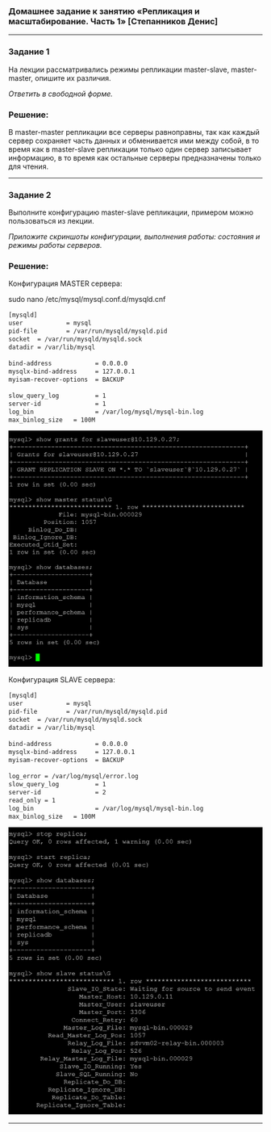 ### Домашнее задание к занятию «Репликация и масштабирование. Часть 1» [Степанников Денис]

---

### Задание 1

На лекции рассматривались режимы репликации master-slave, master-master, опишите их различия.

*Ответить в свободной форме.*

### Решение:

В master-master репликации все серверы равноправны, так как каждый сервер сохраняет часть данных и обменивается ими между собой, в то время как в master-slave репликации только один сервер записывает информацию, в то время как остальные серверы предназначены только для чтения.

---

### Задание 2

Выполните конфигурацию master-slave репликации, примером можно пользоваться из лекции.

*Приложите скриншоты конфигурации, выполнения работы: состояния и режимы работы серверов.*

### Решение:

Конфигурация MASTER сервера:

sudo nano /etc/mysql/mysql.conf.d/mysqld.cnf
```
[mysqld]
user            = mysql
pid-file        = /var/run/mysqld/mysqld.pid
socket  = /var/run/mysqld/mysqld.sock
datadir = /var/lib/mysql

bind-address            = 0.0.0.0
mysqlx-bind-address     = 127.0.0.1
myisam-recover-options  = BACKUP

slow_query_log          = 1
server-id               = 1
log_bin                 = /var/log/mysql/mysql-bin.log
max_binlog_size   = 100M

```
![12.06 Task #2-1](screenshots/12.06-2.1.png)


Конфигурация SLAVE сервера:

```
[mysqld]
user            = mysql
pid-file        = /var/run/mysqld/mysqld.pid
socket  = /var/run/mysqld/mysqld.sock
datadir = /var/lib/mysql

bind-address            = 0.0.0.0
mysqlx-bind-address     = 127.0.0.1
myisam-recover-options  = BACKUP

log_error = /var/log/mysql/error.log
slow_query_log          = 1
server-id               = 2
read_only = 1
log_bin                 = /var/log/mysql/mysql-bin.log
max_binlog_size   = 100M

```


![12.06 Task #2-2](screenshots/12.06-2.2.png)

---